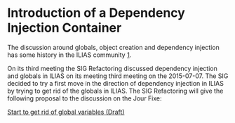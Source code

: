 # Introduction of a Dependency Injection Container

The discussion around globals, object creation and dependency injection 
has some history in the ILIAS community [1](http://www.ilias.de/docu/goto.php?target=wiki_1357_Registry_pattern_to_get_rid_of_global_variables).

On its third meeting the SIG Refactoring discussed dependency injection 
and globals in ILIAS on its meeting third meeting on the 2015-07-07. The
SIG decided to try a first move in the direction of dependency injection
in ILIAS by trying to get rid of the globals in ILIAS. The SIG Refactoring
will give the following proposal to the discussion on the Jour Fixe:

[Start to get rid of global variables (Draft)](PROPOSAL_1.md)

